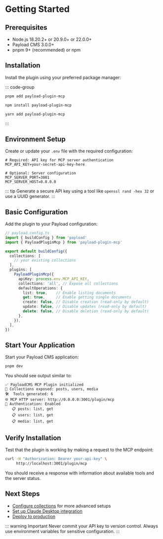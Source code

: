 # Getting Started

## Prerequisites

- Node.js 18.20.2+ or 20.9.0+ or 22.0.0+
- Payload CMS 3.0.0+
- pnpm 9+ (recommended) or npm

## Installation

Install the plugin using your preferred package manager:

::: code-group

```bash [pnpm]
pnpm add payload-plugin-mcp
```

```bash [npm]
npm install payload-plugin-mcp
```

```bash [yarn]
yarn add payload-plugin-mcp
```

:::

## Environment Setup

Create or update your `.env` file with the required configuration:

```env
# Required: API key for MCP server authentication
MCP_API_KEY=your-secret-api-key-here

# Optional: Server configuration
MCP_SERVER_PORT=3001
MCP_SERVER_HOST=0.0.0.0
```

::: tip
Generate a secure API key using a tool like `openssl rand -hex 32` or use a UUID generator.
:::

## Basic Configuration

Add the plugin to your Payload configuration:

```typescript
// payload.config.ts
import { buildConfig } from 'payload'
import { PayloadPluginMcp } from 'payload-plugin-mcp'

export default buildConfig({
  collections: [
    // your existing collections
  ],
  plugins: [
    PayloadPluginMcp({
      apiKey: process.env.MCP_API_KEY,
      collections: 'all', // Expose all collections
      defaultOperations: {
        list: true,    // Enable listing documents
        get: true,     // Enable getting single documents
        create: false, // Disable creation (read-only by default)
        update: false, // Disable updates (read-only by default)
        delete: false, // Disable deletion (read-only by default)
      },
    }),
  ],
})
```

## Start Your Application

Start your Payload CMS application:

```bash
pnpm dev
```

You should see output similar to:

```
✅ PayloadCMS MCP Plugin initialized
🔧 Collections exposed: posts, users, media
🛠️  Tools generated: 6
🌐 MCP HTTP server: http://0.0.0.0:3001/plugin/mcp
🔐 Authentication: Enabled
   📋 posts: list, get
   📋 users: list, get
   📋 media: list, get
```

## Verify Installation

Test that the plugin is working by making a request to the MCP endpoint:

```bash
curl -H "Authorization: Bearer your-api-key" \
     http://localhost:3001/plugin/mcp
```

You should receive a response with information about available tools and the server status.

## Next Steps

- [Configure collections](/guide/configuration) for more advanced setups
- [Set up Claude Desktop integration](/guide/claude-integration)
- [Deploy to production](/guide/deployment)

::: warning Important
Never commit your API key to version control. Always use environment variables for sensitive configuration.
:::